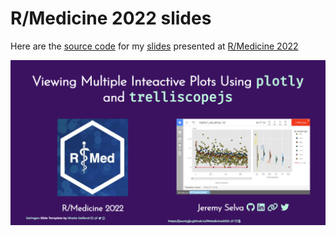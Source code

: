 # R/Medicine 2022 slides

Here are the [source code](https://github.com/JauntyJJS/RMedicine2022)
for my [slides](https://jauntyjjs.github.io/rmedicine2022) presented at
[R/Medicine 2022](https://events.linuxfoundation.org/r-medicine)

![First-slide](share-card.png)
